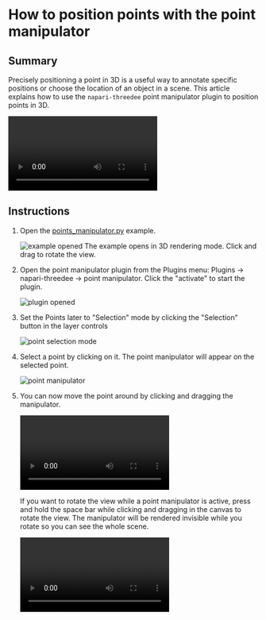 # How to position points with the point manipulator

## Summary
Precisely positioning a point in 3D is a useful way to annotate specific positions or choose the location of an object in a scene. This article explains how to use the `napari-threedee` point manipulator plugin to position points in 3D.

![type:video](https://user-images.githubusercontent.com/1120672/207435568-f4a2afd9-28e9-481c-97aa-6f8994382834.mov)


## Instructions

1. Open the [points_manipulator.py](https://github.com/napari-threedee/napari-threedee/blob/main/examples/plugin/points_manipulator.py) example.


    ![example opened](https://user-images.githubusercontent.com/1120672/207381513-8fd3f7e9-157f-4ef9-99c1-551bd329842b.png)
   The example opens in 3D rendering mode. Click and drag to rotate the view.
   
2. Open the point manipulator plugin from the Plugins menu: Plugins -> napari-threedee -> point manipulator. Click the "activate" to start the plugin.

	![plugin opened](https://user-images.githubusercontent.com/1120672/207382282-dad2bd6f-68cf-47d6-89ed-be326d320f93.png)

4. Set the Points later to "Selection" mode by clicking the "Selection" button in the layer controls

	![point selection mode](https://user-images.githubusercontent.com/1120672/207382556-9cd2111a-1a01-4102-9de8-4bb87ddad3c3.png)

5. Select a point by clicking on it. The point manipulator will appear on the selected point.

	![point manipulator](https://user-images.githubusercontent.com/1120672/207383241-d86cdee0-8f5f-4e0d-bb96-bebb993e3904.png)
	
6. You can now move the point around by clicking and dragging the manipulator.

	![type:movie](https://user-images.githubusercontent.com/1120672/207384092-1b4231fa-beba-46e4-b1c7-b32aa1ae32a6.mov)
	
	If you want to rotate the view while a point manipulator is active, press and hold the space bar while clicking and dragging in the canvas to rotate the view. The manipulator will be rendered invisible while you rotate so you can see the whole scene.
	
	![type:movie](https://user-images.githubusercontent.com/1120672/207384729-fea3e148-a61a-43c0-bc78-eeb8f973e36b.mov)